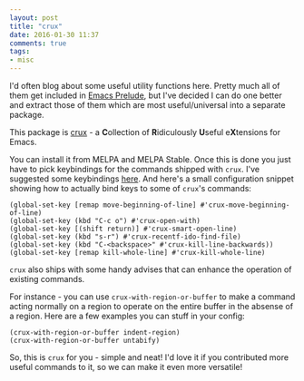 ```yaml
---
layout: post
title: "crux"
date: 2016-01-30 11:37
comments: true
tags:
- misc
---
```


I'd often blog about some useful utility functions here. Pretty much
all of them get included in
[Emacs Prelude](https://github.com/bbatsov/prelude), but I've decided I can do one better and extract those of
them which are most useful/universal into a separate package.

This package is [crux](https://github.com/bbatsov/crux) - a
**C**ollection of **R**idiculously **U**seful e**X**tensions for
Emacs.

You can install it from MELPA and MELPA Stable. Once this is done you
just have to pick keybindings for the commands shipped with
`crux`. I've suggested some keybindings
[here](https://github.com/bbatsov/crux#keybindings). And here's a
small configuration snippet showing how to actually bind keys to some
of `crux`'s commands:

``` elisp
(global-set-key [remap move-beginning-of-line] #'crux-move-beginning-of-line)
(global-set-key (kbd "C-c o") #'crux-open-with)
(global-set-key [(shift return)] #'crux-smart-open-line)
(global-set-key (kbd "s-r") #'crux-recentf-ido-find-file)
(global-set-key (kbd "C-<backspace>" #'crux-kill-line-backwards))
(global-set-key [remap kill-whole-line] #'crux-kill-whole-line)
```

`crux` also ships with some handy advises that can enhance the operation of existing commands.

For instance - you can use `crux-with-region-or-buffer` to make a
command acting normally on a region to operate on the entire buffer in
the absense of a region. Here are a few examples you can stuff in your
config:

``` elisp
(crux-with-region-or-buffer indent-region)
(crux-with-region-or-buffer untabify)
```

So, this is `crux` for you - simple and neat! I'd love it if you
contributed more useful commands to it, so we can make it even more
versatile!
